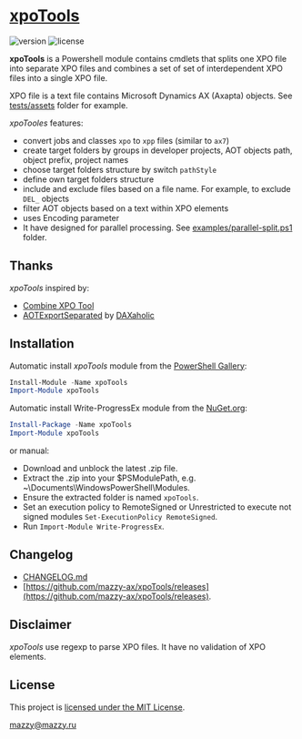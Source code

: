 # [xpoTools](https://github.com/mazzy-ax/xpoTools)

![version](https://img.shields.io/badge/version-1.0.0-green.svg) ![license](https://img.shields.io/badge/license-MIT-blue.svg)

**xpoTools** is a Powershell module contains cmdlets that splits one XPO file into separate XPO files and combines a set of set of interdependent XPO files into a single XPO file.

XPO file is a text file contains Microsoft Dynamics AX (Axapta) objects. See [tests/assets](tests/assets) folder for example.

*xpoTooles* features:

* convert jobs and classes `xpo` to `xpp` files (similar to `ax7`)
* create target folders by groups in developer projects, AOT objects path, object prefix, project names
* choose target folders structure by switch `pathStyle`
* define own target folders structure
* include and exclude files based on a file name. For example, to exclude `DEL_` objects
* filter AOT objects based on a text within XPO elements
* uses Encoding parameter
* It have designed for parallel processing. See [examples/parallel-split.ps1](examples/parallel-split.ps1) folder.

## Thanks

*xpoTools* inspired by:

* [Combine XPO Tool](https://msdn.microsoft.com/ru-ru/library/jj225589.aspx)
* [AOTExportSeparated](https://github.com/DAXaholic/AOTExportSeparated) by [DAXaholic](https://github.com/DAXaholic)

## Installation

Automatic install *xpoTools* module from the [PowerShell Gallery](https://www.powershellgallery.com/packages/xpoTools):

```powershell
Install-Module -Name xpoTools
Import-Module xpoTools
```

Automatic install Write-ProgressEx module from the [NuGet.org](https://www.nuget.org/packages/xpoTools):

```powershell
Install-Package -Name xpoTools
Import-Module xpoTools
```

or manual:

* Download and unblock the latest .zip file.
* Extract the .zip into your $PSModulePath, e.g. ~\Documents\WindowsPowerShell\Modules.
* Ensure the extracted folder is named `xpoTools`.
* Set an execution policy to RemoteSigned or Unrestricted to execute not signed modules `Set-ExecutionPolicy RemoteSigned`.
* Run `Import-Module Write-ProgressEx`.

## Changelog

* [CHANGELOG.md](CHANGELOG.md)
* [https://github.com/mazzy-ax/xpoTools/releases](https://github.com/mazzy-ax/xpoTools/releases).

## Disclaimer

*xpoTools* use regexp to parse XPO files. It have no validation of XPO elements.

## License

This project is [licensed under the MIT License](LICENSE).

mazzy@mazzy.ru